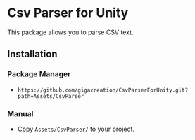 # Csv Parser for Unity

This package allows you to parse CSV text.

## Installation

### Package Manager

- `https://github.com/gigacreation/CsvParserForUnity.git?path=Assets/CsvParser`

### Manual

- Copy `Assets/CsvParser/` to your project.
